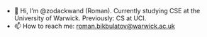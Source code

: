 - 👋 Hi, I’m @zodackwand (Roman). Currently studying CSE at the University of Warwick. Previously: CS at UCI.
- 📫 How to reach me: roman.bikbulatov@warwick.ac.uk
